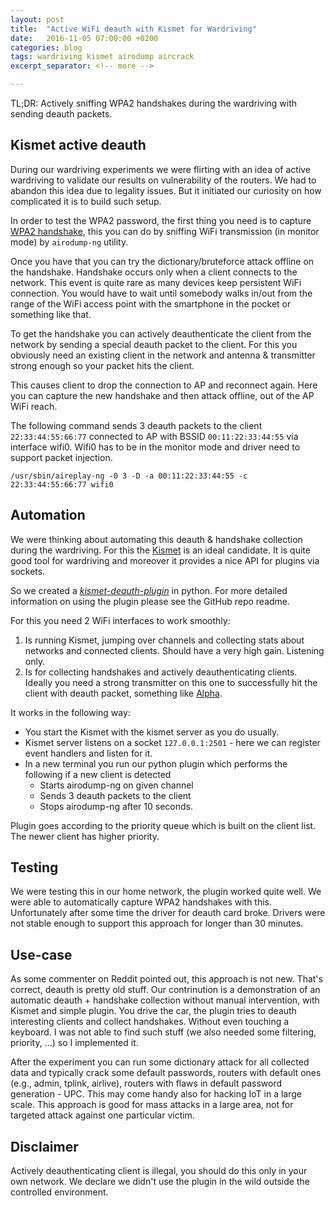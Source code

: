 ```yaml
---
layout: post
title:  "Active WiFi deauth with Kismet for Wardriving"
date:   2016-11-05 07:00:00 +0200
categories: blog
tags: wardriving kismet airodump aircrack
excerpt_separator: <!-- more -->

---
```


TL;DR: Actively sniffing WPA2 handshakes during the wardriving with sending deauth packets.

<!-- more -->

## Kismet active deauth
During our wardriving experiments we were flirting with an idea of active wardriving to validate our results
on vulnerability of the routers. We had to abandon this idea due to legality issues. But it initiated our
curiosity on how complicated it is to build such setup.

In order to test the WPA2 password, the first thing you need is to capture
[WPA2 handshake](https://www.aircrack-ng.org/doku.php?id=cracking_wpa), this you can
do by sniffing WiFi transmission (in monitor mode) by `airodump-ng` utility.

Once you have that you can try the dictionary/bruteforce attack offline on the handshake. Handshake occurs only
when a client connects to the network. This event is quite rare as many devices keep persistent WiFi connection.
You would have to wait until somebody walks in/out from the range of the WiFi access point with the smartphone in the pocket or
something like that.

To get the handshake you can actively deauthenticate the client from the network by sending a special deauth
 packet to the client. For this you obviously need an existing client in the network and antenna & transmitter strong
 enough so your packet hits the client.

This causes client to drop the connection to AP and reconnect again. Here you can capture the new handshake and then attack offline,
out of the AP WiFi reach.

The following command sends 3 deauth packets to the client `22:33:44:55:66:77` connected to AP with BSSID `00:11:22:33:44:55`
via interface wifi0. Wifi0 has to be in the monitor mode and driver need to support packet injection.

```
/usr/sbin/aireplay-ng -0 3 -D -a 00:11:22:33:44:55 -c 22:33:44:55:66:77 wifi0
```

## Automation

We were thinking about automating this deauth & handshake collection during the wardriving. For this the
[Kismet](https://en.wikipedia.org/wiki/Kismet_(software)) is an ideal candidate. It is quite good tool for wardriving and
moreover it provides a nice API for plugins via sockets.

So we created a *[kismet-deauth-plugin]* in python. For more detailed information on using the plugin please see the GitHub repo readme.

For this you need 2 WiFi interfaces to work smoothly:

1. Is running Kismet, jumping over channels and collecting stats about
networks and connected clients. Should have a very high gain. Listening only.
2. Is for collecting handshakes and actively deauthenticating clients.
Ideally you need a strong transmitter on this one to successfully hit the client
with deauth packet, something like [Alpha](https://www.amazon.com/Alfa-802-11b-Wireless-Original-9dBi/dp/B001O9X9EU).

It works in the following way:

* You start the Kismet with the kismet server as you do usually.
* Kismet server listens on a socket `127.0.0.1:2501` - here we can register event handlers and listen for it.
* In a new terminal you run our python plugin which performs the following if a new client is detected
  * Starts airodump-ng on given channel
  * Sends 3 deauth packets to the client
  * Stops airodump-ng after 10 seconds.

Plugin goes according to the priority queue which is built on the client list. The newer client has higher priority.

## Testing

We were testing this in our home network, the plugin worked quite well. We were able to automatically capture
WPA2 handshakes with this. Unfortunately after some time the driver for deauth card broke. Drivers were not stable
enough to support this approach for longer than 30 minutes.

## Use-case

As some commenter on Reddit pointed out, this approach is not new. That's correct, deauth is pretty old stuff. Our contrinution
is a demonstration of an automatic deauth + handshake collection without manual intervention, with Kismet and simple plugin.
You drive the car, the plugin tries to deauth interesting clients and collect handshakes. Without even touching a keyboard.
I was not able to find such stuff (we also needed some filtering, priority, ...) so I implemented it.

After the experiment you can run some dictionary attack for all collected data and typically crack some default passwords,
routers with default ones (e.g., admin, tplink, airlive), routers with flaws in default password generation - UPC. This
may come handy also for hacking IoT in a large scale. This approach is good for mass attacks in a large area, not for
targeted attack against one particular victim.

## Disclaimer

Actively deauthenticating client is illegal, you should do this only in your own network. We declare we didn't
use the plugin in the wild outside the controlled environment.


[kismet-deauth-plugin]: https://github.com/ph4r05/kismet-deauth-wpa2-handshake-plugin
